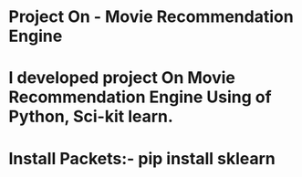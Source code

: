 #  Project On - Movie Recommendation Engine
# I developed project On Movie Recommendation Engine Using of Python, Sci-kit learn.
# Install Packets:- pip install sklearn
